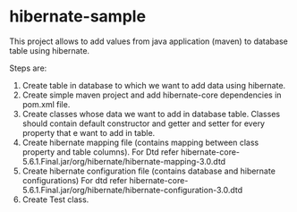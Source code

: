 # hibernate-sample

This project allows to add values from java application (maven) to database table using hibernate.

Steps are:

1. Create table in database to which we want to add data using hibernate.
2. Create simple maven project and add hibernate-core dependencies in pom.xml file.
3. Create classes whose data we want to add in database table.
    Classes should contain default constructor and getter and setter for every property that e want to add in table.
4. Create hibernate mapping file (contains mapping between class property and table columns).
    For Dtd refer hibernate-core-5.6.1.Final.jar/org/hibernate/hibernate-mapping-3.0.dtd
5. Create hibernate configuration file (contains database and hibernate configurations)
    For dtd refer hibernate-core-5.6.1.Final.jar/org/hibernate/hibernate-configuration-3.0.dtd
6. Create Test class.

